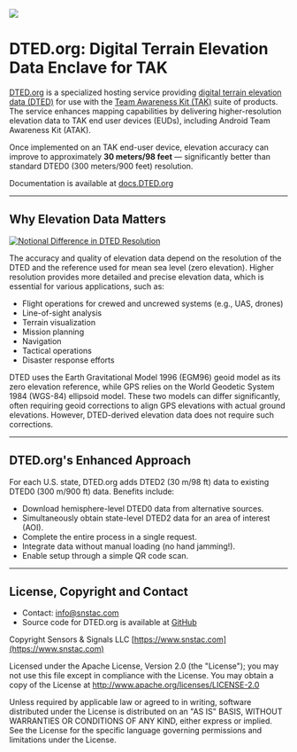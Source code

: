 ![](https://dted.org/media/noun-elevation-5901019-10pct.png)

# DTED.org: Digital Terrain Elevation Data Enclave for TAK

[DTED.org](https://dted.org) is a specialized hosting service providing [digital terrain elevation data (DTED)](https://en.wikipedia.org/wiki/DTED) for use with the [Team Awareness Kit (TAK)](https://www.tak.gov) suite of products. The service enhances mapping capabilities by delivering higher-resolution elevation data to TAK end user devices (EUDs), including Android Team Awareness Kit (ATAK).

Once implemented on an TAK end-user device, elevation accuracy can improve to approximately **30 meters/98 feet** — significantly better than standard DTED0 (300 meters/900 feet) resolution.

Documentation is available at [docs.DTED.org](https://docs.DTED.org/)

---

## Why Elevation Data Matters

[![Notional Difference in DTED Resolution](https://dted.org/media/dted_resolution-10pct.png)](https://dted.org/media/dted_resolution.png)

The accuracy and quality of elevation data depend on the resolution of the DTED and the reference used for mean sea level (zero elevation). Higher resolution provides more detailed and precise elevation data, which is essential for various applications, such as:

* Flight operations for crewed and uncrewed systems (e.g., UAS, drones)
* Line-of-sight analysis
* Terrain visualization
* Mission planning
* Navigation
* Tactical operations
* Disaster response efforts

DTED uses the Earth Gravitational Model 1996 (EGM96) geoid model as its zero elevation reference, while GPS relies on the World Geodetic System 1984 (WGS-84) ellipsoid model. These two models can differ significantly, often requiring geoid corrections to align GPS elevations with actual ground elevations. However, DTED-derived elevation data does not require such corrections.


---

## DTED.org's Enhanced Approach

For each U.S. state, DTED.org adds DTED2 (30 m/98 ft) data to existing DTED0 (300 m/900 ft) data. Benefits include:

- Download hemisphere-level DTED0 data from alternative sources.
- Simultaneously obtain state-level DTED2 data for an area of interest (AOI).
- Complete the entire process in a single request.
- Integrate data without manual loading (no hand jamming!).
- Enable setup through a simple QR code scan.

---

## License, Copyright and Contact

* Contact: [info@snstac.com](mailto:info@snstac.com)
* Source code for DTED.org is available at [GitHub](https://github.com/snstac/DTED.org)


Copyright Sensors & Signals LLC [https://www.snstac.com](https://www.snstac.com)

Licensed under the Apache License, Version 2.0 (the "License");
you may not use this file except in compliance with the License.
You may obtain a copy of the License at http://www.apache.org/licenses/LICENSE-2.0

Unless required by applicable law or agreed to in writing, software
distributed under the License is distributed on an "AS IS" BASIS,
WITHOUT WARRANTIES OR CONDITIONS OF ANY KIND, either express or implied.
See the License for the specific language governing permissions and
limitations under the License.
